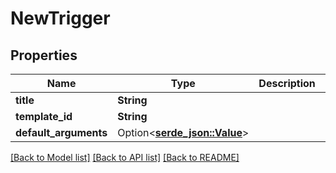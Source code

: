 # NewTrigger

## Properties

Name | Type | Description | Notes
------------ | ------------- | ------------- | -------------
**title** | **String** |  | 
**template_id** | **String** |  | 
**default_arguments** | Option<[**serde_json::Value**](.md)> |  | [optional]

[[Back to Model list]](../README.md#documentation-for-models) [[Back to API list]](../README.md#documentation-for-api-endpoints) [[Back to README]](../README.md)


